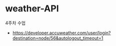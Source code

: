 # weather-API
4주차 수업
- https://developer.accuweather.com/user/login?destination=node/56&autologout_timeout=1

